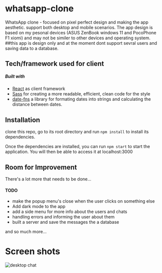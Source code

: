 # whatsapp-clone
WhatsApp clone - focused on pixel perfect design and making the app aesthetic. support both desktop and mobile scenarios.
The app design is based on my pesonal devices (ASUS ZenBook windows 11 and PocoPhone F1 xiomi)
and may not be similer to other devices and operating system. 
##this app is design only and at the moment dont support sevral users and saving data to a database.


## Tech/framework used for client
##### Built with
* [React](https://reactjs.org/) as client framework
* [Sass](https://sass-lang.com/guide) for creating a more readable, efficient, clean code for the style 
* [date-fns](https://date-fns.org/v2.28.0/docs/format) a library for formating dates into strings and calculating the distance between dates.  
 
 ## Installation
clone this repo, go to its root directory and run `npm install` to install its dependencies.

Once the dependencies are installed, you can run `npm start` to start the application. You will then be able to access it at localhost:3000



## Room for Improvement
There's a lot more that needs to be done...
#### TODO
* make the popup menu's close when the user clicks on something else
* Add dark mode to the app 
* add a side menu for more info about the users and chats 
* handling errors and informing the user about them 
* built a server and save the messages the a database

and so much more...

# Screen shots

![desktop chat](/screenShots/desktop-chat.jpeg?raw=true "desktop-chat")
